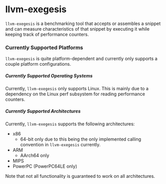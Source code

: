 # llvm-exegesis

`llvm-exegesis` is a benchmarking tool that accepts or assembles a snippet and
can measure characteristics of that snippet by executing it while keeping track
of performance counters.

### Currently Supported Platforms

`llvm-exegesis` is quite platform-dependent and currently only supports a couple
platform configurations.

##### Currently Supported Operating Systems

Currently, `llvm-exegesis` only supports Linux. This is mainly due to a
dependency on the Linux perf subsystem for reading performance counters.

##### Currently Supported Architectures

Currently, `llvm-exegesis` supports the following architectures:

* x86
  * 64-bit only due to this being the only implemented calling convention
    in `llvm-exegesis` currently.
* ARM
  * AArch64 only
* MIPS
* PowerPC (PowerPC64LE only)

Note that not all functionality is guaranteed to work on all architectures.
